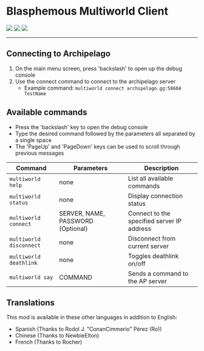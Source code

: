 # Blasphemous Multiworld Client

<div>
  <img src="https://img.shields.io/github/v/release/BrandenEK/Blasphemous.Randomizer.Multiworld?style=for-the-badge">
  <img src="https://img.shields.io/github/last-commit/BrandenEK/Blasphemous.Randomizer.Multiworld?color=important&style=for-the-badge">
  <img src="https://img.shields.io/github/downloads/BrandenEK/Blasphemous.Randomizer.Multiworld/total?color=success&style=for-the-badge">
</div>

---

## Connecting to Archipelago
1. On the main menu screen, press 'backslash' to open up the debug console
2. Use the connect command to connect to the archipelago server
    - Example command: ```multiworld connect archipelago.gg:58604 TestName```

## Available commands
- Press the 'backslash' key to open the debug console
- Type the desired command followed by the parameters all separated by a single space
- The 'PageUp' and 'PageDown' keys can be used to scroll through previous messages

| Command | Parameters | Description |
| ------- | ----------- | ------- |
| `multiworld help` | none | List all available commands |
| `multiworld status` | none | Display connection status |
| `multiworld connect` | SERVER, NAME, PASSWORD (Optional) | Connect to the specified server IP address |
| `multiworld disconnect` | none | Disconnect from current server |
| `multiworld deathlink` | none | Toggles deathlink on/off |
| `multiworld say` | COMMAND | Sends a command to the AP server |

## Translations

This mod is available in these other languages in addition to English:
- Spanish (Thanks to Rodol J. "ConanCimmerio" Pérez (Ro))
- Chinese (Thanks to NewbieElton)
- French  (Thanks to Rocher)
